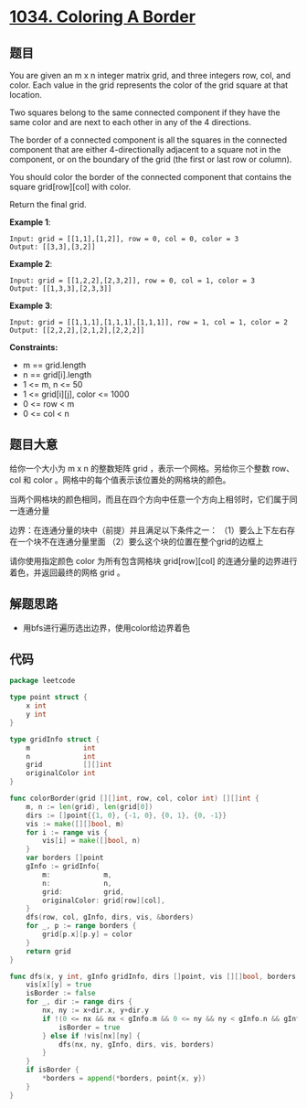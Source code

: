 # [1034. Coloring A Border](https://leetcode-cn.com/problems/coloring-a-border/)

## 题目

You are given an m x n integer matrix grid, and three integers row, col, and color. Each value in the grid represents the color of the grid square at that location.

Two squares belong to the same connected component if they have the same color and are next to each other in any of the 4 directions.

The border of a connected component is all the squares in the connected component that are either 4-directionally adjacent to a square not in the component, or on the boundary of the grid (the first or last row or column).

You should color the border of the connected component that contains the square grid[row][col] with color.

Return the final grid.

**Example 1**:

    Input: grid = [[1,1],[1,2]], row = 0, col = 0, color = 3
    Output: [[3,3],[3,2]]

**Example 2**:

    Input: grid = [[1,2,2],[2,3,2]], row = 0, col = 1, color = 3
    Output: [[1,3,3],[2,3,3]]

**Example 3**:

    Input: grid = [[1,1,1],[1,1,1],[1,1,1]], row = 1, col = 1, color = 2
    Output: [[2,2,2],[2,1,2],[2,2,2]]

**Constraints:**

- m == grid.length
- n == grid[i].length
- 1 <= m, n <= 50
- 1 <= grid[i][j], color <= 1000
- 0 <= row < m
- 0 <= col < n

## 题目大意

给你一个大小为 m x n 的整数矩阵 grid ，表示一个网格。另给你三个整数 row、col 和 color 。网格中的每个值表示该位置处的网格块的颜色。

当两个网格块的颜色相同，而且在四个方向中任意一个方向上相邻时，它们属于同一连通分量

边界：在连通分量的块中（前提）并且满足以下条件之一：
（1）要么上下左右存在一个块不在连通分量里面
（2）要么这个块的位置在整个grid的边框上

请你使用指定颜色 color 为所有包含网格块 grid[row][col] 的连通分量的边界进行着色，并返回最终的网格 grid 。

## 解题思路

- 用bfs进行遍历选出边界，使用color给边界着色

## 代码

```go
package leetcode

type point struct {
	x int
	y int
}

type gridInfo struct {
	m             int
	n             int
	grid          [][]int
	originalColor int
}

func colorBorder(grid [][]int, row, col, color int) [][]int {
	m, n := len(grid), len(grid[0])
	dirs := []point{{1, 0}, {-1, 0}, {0, 1}, {0, -1}}
	vis := make([][]bool, m)
	for i := range vis {
		vis[i] = make([]bool, n)
	}
	var borders []point
	gInfo := gridInfo{
		m:             m,
		n:             n,
		grid:          grid,
		originalColor: grid[row][col],
	}
	dfs(row, col, gInfo, dirs, vis, &borders)
	for _, p := range borders {
		grid[p.x][p.y] = color
	}
	return grid
}

func dfs(x, y int, gInfo gridInfo, dirs []point, vis [][]bool, borders *[]point) {
	vis[x][y] = true
	isBorder := false
	for _, dir := range dirs {
		nx, ny := x+dir.x, y+dir.y
		if !(0 <= nx && nx < gInfo.m && 0 <= ny && ny < gInfo.n && gInfo.grid[nx][ny] == gInfo.originalColor) {
			isBorder = true
		} else if !vis[nx][ny] {
			dfs(nx, ny, gInfo, dirs, vis, borders)
		}
	}
	if isBorder {
		*borders = append(*borders, point{x, y})
	}
}
```